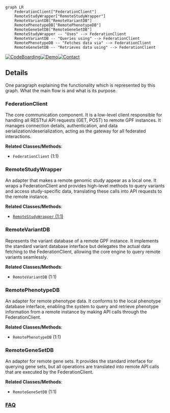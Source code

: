```mermaid
graph LR
    FederationClient["FederationClient"]
    RemoteStudyWrapper["RemoteStudyWrapper"]
    RemoteVariantDB["RemoteVariantDB"]
    RemotePhenotypeDB["RemotePhenotypeDB"]
    RemoteGeneSetDB["RemoteGeneSetDB"]
    RemoteStudyWrapper -- "Uses" --> FederationClient
    RemoteVariantDB -- "Queries using" --> FederationClient
    RemotePhenotypeDB -- "Fetches data via" --> FederationClient
    RemoteGeneSetDB -- "Retrieves data using" --> FederationClient
```

[![CodeBoarding](https://img.shields.io/badge/Generated%20by-CodeBoarding-9cf?style=flat-square)](https://github.com/CodeBoarding/GeneratedOnBoardings)[![Demo](https://img.shields.io/badge/Try%20our-Demo-blue?style=flat-square)](https://www.codeboarding.org/demo)[![Contact](https://img.shields.io/badge/Contact%20us%20-%20contact@codeboarding.org-lightgrey?style=flat-square)](mailto:contact@codeboarding.org)

## Details

One paragraph explaining the functionality which is represented by this graph. What the main flow is and what is its purpose.

### FederationClient
The core communication component. It is a low-level client responsible for handling all RESTful API requests (GET, POST) to remote GPF instances. It manages connection details, authentication, and data serialization/deserialization, acting as the gateway for all federated interactions.


**Related Classes/Methods**:

- `FederationClient` (1:1)


### RemoteStudyWrapper
An adapter that makes a remote genomic study appear as a local one. It wraps a FederationClient and provides high-level methods to query variants and access study-specific data, translating these calls into API requests to the remote instance.


**Related Classes/Methods**:

- <a href="https://github.com/iossifovlab/gpf/blob/master/federation/federation/remote_study_wrapper.py#L1-L1" target="_blank" rel="noopener noreferrer">`RemoteStudyWrapper` (1:1)</a>


### RemoteVariantDB
Represents the variant database of a remote GPF instance. It implements the standard variant database interface but delegates the actual data fetching to the FederationClient, allowing the core engine to query remote variants seamlessly.


**Related Classes/Methods**:

- `RemoteVariantDB` (1:1)


### RemotePhenotypeDB
An adapter for remote phenotype data. It conforms to the local phenotype database interface, enabling the system to query and retrieve phenotype information from a remote instance by making API calls through the FederationClient.


**Related Classes/Methods**:

- `RemotePhenotypeDB` (1:1)


### RemoteGeneSetDB
An adapter for remote gene sets. It provides the standard interface for querying gene sets, but all operations are translated into remote API calls that are executed by the FederationClient.


**Related Classes/Methods**:

- `RemoteGeneSetDB` (1:1)




### [FAQ](https://github.com/CodeBoarding/GeneratedOnBoardings/tree/main?tab=readme-ov-file#faq)